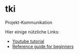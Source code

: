 # tki
Projekt-Kommunikation

Hier einige nützliche Links:
* [Youtube tutorial](https://www.youtube.com/playlist?list=PL5-da3qGB5IBLMp7LtN8Nc3Efd4hJq0kD)
* [Reference guide for beginners](http://www.dataschool.io/git-quick-reference-for-beginners/)